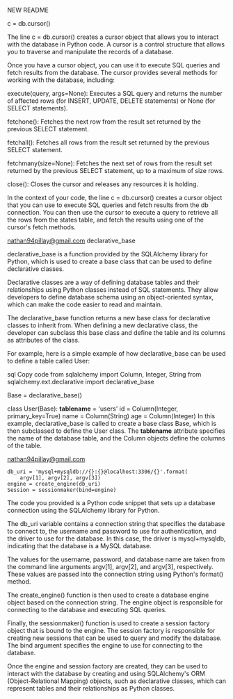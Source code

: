 NEW README

c = db.cursor()

The line c = db.cursor() creates a cursor object that allows you to interact with the database in Python code. A cursor is a control structure that allows you to traverse and manipulate the records of a database.

Once you have a cursor object, you can use it to execute SQL queries and fetch results from the database. The cursor provides several methods for working with the database, including:

execute(query, args=None): Executes a SQL query and returns the number of affected rows (for INSERT, UPDATE, DELETE statements) or None (for SELECT statements).

fetchone(): Fetches the next row from the result set returned by the previous SELECT statement.

fetchall(): Fetches all rows from the result set returned by the previous SELECT statement.

fetchmany(size=None): Fetches the next set of rows from the result set returned by the previous SELECT statement, up to a maximum of size rows.

close(): Closes the cursor and releases any resources it is holding.

In the context of your code, the line c = db.cursor() creates a cursor object that you can use to execute SQL queries and fetch results from the db connection. You can then use the cursor to execute a query to retrieve all the rows from the states table, and fetch the results using one of the cursor's fetch methods.





nathan94pillay@gmail.com
declarative_base

declarative_base is a function provided by the SQLAlchemy library for Python, which is used to create a base class that can be used to define declarative classes.

Declarative classes are a way of defining database tables and their relationships using Python classes instead of SQL statements. They allow developers to define database schema using an object-oriented syntax, which can make the code easier to read and maintain.

The declarative_base function returns a new base class for declarative classes to inherit from. When defining a new declarative class, the developer can subclass this base class and define the table and its columns as attributes of the class.

For example, here is a simple example of how declarative_base can be used to define a table called User:

sql
Copy code
from sqlalchemy import Column, Integer, String
from sqlalchemy.ext.declarative import declarative_base

Base = declarative_base()

class User(Base):
    __tablename__ = 'users'
    id = Column(Integer, primary_key=True)
    name = Column(String)
    age = Column(Integer)
In this example, declarative_base is called to create a base class Base, which is then subclassed to define the User class. The __tablename__ attribute specifies the name of the database table, and the Column objects define the columns of the table.



nathan94pillay@gmail.com


    db_uri = 'mysql+mysqldb://{}:{}@localhost:3306/{}'.format(
        argv[1], argv[2], argv[3])
    engine = create_engine(db_uri)
    Session = sessionmaker(bind=engine)

The code you provided is a Python code snippet that sets up a database connection using the SQLAlchemy library for Python.

The db_uri variable contains a connection string that specifies the database to connect to, the username and password to use for authentication, and the driver to use for the database. In this case, the driver is mysql+mysqldb, indicating that the database is a MySQL database.

The values for the username, password, and database name are taken from the command line arguments argv[1], argv[2], and argv[3], respectively. These values are passed into the connection string using Python's format() method.

The create_engine() function is then used to create a database engine object based on the connection string. The engine object is responsible for connecting to the database and executing SQL queries.

Finally, the sessionmaker() function is used to create a session factory object that is bound to the engine. The session factory is responsible for creating new sessions that can be used to query and modify the database. The bind argument specifies the engine to use for connecting to the database.

Once the engine and session factory are created, they can be used to interact with the database by creating and using SQLAlchemy's ORM (Object-Relational Mapping) objects, such as declarative classes, which can represent tables and their relationships as Python classes.
